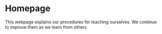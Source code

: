 # Homepage   

This webpage explains our procedures for teaching ourselves. We continue to improve them as we learn from others.  

